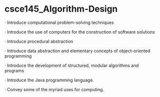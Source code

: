 # csce145_Algorithm-Design

·         Introduce computational problem-solving techniques

·         Introduce the use of computers for the construction of software solutions

·         Introduce procedural abstraction

·         Introduce data abstraction and elementary concepts of object-oriented programming

·         Introduce the development of structured, modular algorithms and programs

·         Introduce the Java programming language.

·         Convey some of the myriad uses for computing. 

